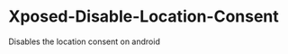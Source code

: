 Xposed-Disable-Location-Consent
===============================

Disables the location consent on android
